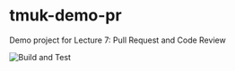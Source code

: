 # tmuk-demo-pr
Demo project for Lecture 7: Pull Request and Code Review

![Build and Test](https://github.com/mtaromi/tmuk-demo-pr/actions/workflows/build.yml/badge.svg)
